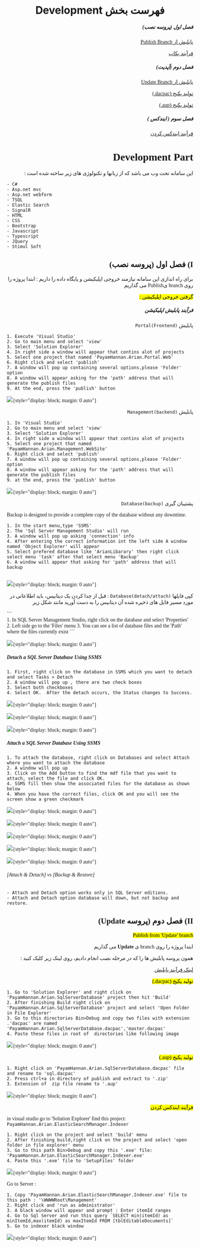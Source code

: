 <div style="text-align:center">

# Development  فهرست بخش 

</div>

<!---
تعریف سرفصل ها
-->

<div style="direction:rtl;font-family:calibri"> 
 
##### فصل اول (پروسه نصب)
[پابلیش از Publish Branch](#publish-from-publish-branch)

 [فرآیند بکاپ](#backup)
  
##### فصل دوم (آپدیت)

[پابلیش از Update Branch](#publish-from-update-branch)

[تولید پکیج (dacpac.)](#dacpac-package)

[تولید پکیج (aup.)](#aup-package)

##### فصل سوم ( ایندکس )

 [فرآیند ایندکس کردن](#indexer)


# Development Part
 این سامانه تحت وب می باشد که از زبانها و تکنولوژی های زیر ساخته شده است :
</div>

<div style="direction:ltr;font-family:calibri"> 

```
- C#
- Asp.net mvc
- Asp.net webform
- TSQL
- Elastic Search
- SignalR
- HTML
- CSS
- Bootstrap
- Javascript
- Typescript
- JQuery
- Stimul Soft
```

</div>
<div style="direction:rtl;font-family:calibri" id="publish-from-publish-branch"> 

## I)  فصل اول (پروسه نصب)
 برای راه اندازی این سامانه نیازمند خروجی اپلیکیشن و پایگاه داده را داریم  :
ابتدا پروژه را روی branch یPublish می گذاریم


<mark>
 گرفتن خروجی اپلیکیشن : 
</mark>
 

##### فرآیند پابلیش اپلیکیشن  


پابلیش `Portal(Frontend)` 

</div>
<div style="direction:ltr;font-family:calibri"> 

```
1. Execute 'Visual Studio'
2. Go to main menu and select 'view' 
3. Select 'Solution Explorer'
4. In right side a window will appear that contins alot of projects
5. Select one project that named 'PayamHannan.Arian.Portal.Web'
6. Right click and select 'publish'
7. A window will pop up containing several options,please 'Folder' option
8. A window will appear asking for the 'path' address that will generate the publish files 
9. At the end, press the 'publish' button
```
 ![](images/Publish_Portal.gif){style="display: block; margin: 0 auto"}

</div>

<div style="direction:rtl;font-family:calibri"> 

پابلیش  `Management(backend)` 
</div>

<div style="direction:ltr;font-family:calibri"> 

```
1. In 'Visual Studio'
2. Go to main menu and select 'view' 
3. Select 'Solution Explorer'
4. In right side a window will appear that contins alot of projects
5. Select one project that named 'PayamHannan.Arian.Management.WebSite'
6. Right click and select 'publish'
7. A window will pop up containing several options,please 'Folder' option
8. A window will appear asking for the 'path' address that will generate the publish files 
9. at the end, press the 'publish' button

```

 ![](images/Publish_Management.gif){style="display: block; margin: 0 auto"}

</div>

<div style="direction:rtl;font-family:calibri" id="backup" > 



پشتیبان گیری `Database(backup)` 

</div>
<div style="direction:ltr;font-family:calibri"> 

Backup is designed to provide a complete copy of the database without any downtime.
```
1. In the start menu,type 'SSMS'
2. The 'Sql Server Management Studio' will run
3. A window will pop up asking 'connection' info
4. After entering the correct information int the left side A window named 'Object Explorer' will appear
5. Select prefered database like 'ArianLibarary' then right click select menu 'task' after that select menu 'Backup'
6. A window will appear that asking for 'path' address that will backup
 
```

  ![](images/Backup_Database.gif){style="display: block; margin: 0 auto"}
 
 </div>

<div style="direction:rtl;font-family:calibri"> 

کپی فایلها `Database(detach/attach)` 
: قبل از جدا کردن یک دیتابیس، باید اطلاعاتی در مورد مسیر فایل های  ذخیره شده آن دیتابیس را به دست آورید مانند شکل زیر 
  </div>
 ```

 <div style="direction:ltr;font-family:calibri"> 
1. In SQL Server Management Studio, right click on the database and select 'Properties'
2. Left side  go to the 'Files' menu
3. You can see a list of database files and the 'Path' where the files currently exist
 ```

  ![](images/Detach.png){style="display: block; margin: 0 auto"}

 
##### Detach a SQL Server Database Using SSMS
 

 ```
1. First, right click on the database in SSMS which you want to detach and select Tasks > Detach
2. A window will pop up , there are two check boxes
3. Select both checkboxes
4. Select OK.  After the detach occurs, the Status changes to Success.
 ```
 ![](images/Task_Detach.png){style="display: block; margin: 0 auto"}
 
 ![](images/Checkbox_Detach.png){style="display: block; margin: 0 auto"}

  ![](images/Success_Detach.png){style="display: block; margin: 0 auto"}


  ##### Attach a SQL Server Database Using SSMS
 

 ```
1. To attach the database, right click on Databases and select Attach where you want to attach the database
2. A window will pop up
3. Click on the Add button to find the mdf file that you want to attach, select the file and click OK.
4. SSMS fill then show the associated files for the database as shown below
4. When you have the correct files, click OK and you will see the screen show a green checkmark 

```
 ![](images/Attach.png){style="display: block; margin: 0 auto"}

 ![](images/Browse_Attach.png){style="display: block; margin: 0 auto"}

 ![](images/Locate_Browse.png){style="display: block; margin: 0 auto"}

  ![](images/Show_Attach.png){style="display: block; margin: 0 auto"}

  ![](images/Green_Checkmark.png){style="display: block; margin: 0 auto"}


  ###### [Attach & Detach]  vs   [Backup & Restore]
 

 ```
- Attach and Detach option works only in SQL Server editions.
- Attach and Detach option database will down, but not backup and restore.
```
</div>


<!---
publish  from 'Update' branch
--> 

<div style="direction:rtl;font-family:calibri"> 




##   II) فصل دوم (پروسه Update)

 </div>
 
<div style="direction:rtl;font-family:calibri" id="publish-from-update-branch"> 

<mark>  
Publish from 'Update' branch
</mark>


ابتدا پروژه را روی branch ی **Update** می گذاریم
 
همون پروسه پابلیش  ها را که در مرحله  نصب انجام دادیم، روی لینک زیر کلیک کنید :

   [لینک فرآیند پابلیش   ](#publish-from-publish-branch)

</div> 

<!---
.dacpac تولید پکیج 
--> 

<div style="direction:rtl;font-family:calibri" id="dacpac-package"> 

<mark>  
تولید پکیج (dacpac.)
</mark>

 
</div>

<div style="direction:dtr;font-family:calibri"> 

```
1. Go to 'Solution Explorer' and right click on 'PayamHannan.Arian.SqlServerDatabase' project then hit 'Build'
2. After finishing Build right click on 'PayamHannan.Arian.SqlServerDatabase' project and select 'Open Folder in File Explorer'
3. Go to this directories Bin>Debug and copy two files with extension .'dacpac' are named 'PayamHannan.Arian.SqlServerDatabase.dacpac','master.dacpac' 
4. Paste these files in root of  directories like following image 
```

  ![](images/dacpac.gif){style="display: block; margin: 0 auto"}
</div>

<!---
.aup تولید پکیج 
-->

  <div style="direction:rtl;font-family:calibri" id="aup-package"> 

<mark>  
تولید پکیج (aup.)
</mark>


</div>

  <div style="direction:ltr;font-family:calibri"> 

  ```
  1. Right click on 'PayamHannan.Arian.SqlServerDatabase.dacpac' file and rename to 'sql.dacpac'
  2. Press ctrl+a in directory of publish and extract to '.zip'
  3. Extension of  zip file rename to '.aup'
  ```

  ![](images/aup_package.gif){style="display: block; margin: 0 auto"}

  </div>

<!---
فرآیند ایندکس کردن
-->

  <div style="direction:rtl;font-family:calibri" id="indexer"> 
 <mark> 
 فرآیند ایندکس کردن
   </mark>
</div>



  <div style="direction:ltr;font-family:calibri" > 

 in visual studio  go to 'Solution Explorer' find this project: `PayamHannan.Arian.ElasticSearchManager.Indexer`
 
 ```
1. Right click on the project and select 'build' menu
2. After finishing build,right click on the project and select 'open folder in file explorer' menu
3. Go to this path Bin>Debug and copy this '.exe' file: 'PayamHannan.Arian.ElasticSearchManager.Indexer.exe'
4. Paste this '.exe' file to 'SetupFiles' folder
 ```

 ![](images/Indexer.gif){style="display: block; margin: 0 auto"}
</div>


  <div style="direction:rtl;font-family:calibri"> 
 
</div>

<div style="direction:ltr;font-family:calibri"> 

 Go to Server :
 
 ```
1. Copy 'PayamHannan.Arian.ElasticSearchManager.Indexer.exe' file to this path : '\WWWWRoot\Management'
2. Right click and 'run as administrator' 
3. A black window will appear and prompt : Enter itemId ranges 
4. Go to Sql Server and run this query `SELECT min(itemId) as minItemId,max(itemId) as maxItemId FROM [tblEditableDocuments]`
5. Go to indexer black window
 
```
 ![](images/Indexer.gif){style="display: block; margin: 0 auto"}
</div>
